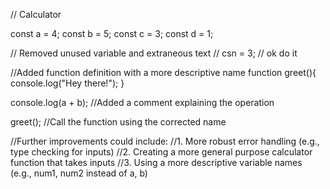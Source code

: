 // Calculator

const a = 4;
const b = 5;
const c = 3;
const d = 1;

// Removed unused variable and extraneous text
// csn = 3;
// ok do it


//Added function definition with a more descriptive name
function greet(){
    console.log("Hey there!");
}


console.log(a + b); //Added a comment explaining the operation

greet(); //Call the function using the corrected name

//Further improvements could include:
//1. More robust error handling (e.g., type checking for inputs)
//2.  Creating a more general purpose calculator function that takes inputs
//3.  Using a more descriptive variable names (e.g., num1, num2 instead of a, b)